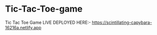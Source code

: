 # Tic-Tac-Toe-game
Tic Tac Toe Game LIVE DEPLOYED HERE:- 
https://scintillating-capybara-16216a.netlify.app
